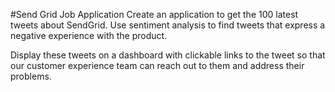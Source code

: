 #Send Grid Job Application 
Create an application to get the 100 latest tweets about SendGrid. Use sentiment analysis to find tweets that express a negative experience with the product.

Display these tweets on a dashboard with clickable links to the tweet so that our customer experience team can reach out to them and address their problems.